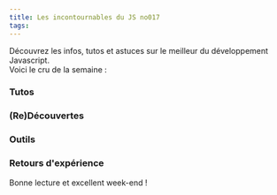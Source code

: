 ```yaml
---
title: Les incontournables du JS no017
tags:
---
```


Découvrez les infos, tutos et astuces sur le meilleur du développement Javascript.  
Voici le cru de la semaine :  


### Tutos

[]()  

[]()  


### (Re)Découvertes

[]()  

[]()  

### Outils  

[]()  

[]()  

### Retours d'expérience

[]()  

[]()  


Bonne lecture et excellent week-end !
